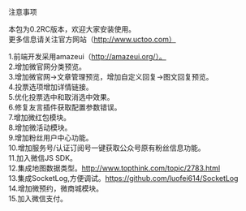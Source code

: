 注意事项

本包为0.2RC版本，欢迎大家安装使用。<br />
更多信息请关注官方网站（http://www.uctoo.com）<br />

1.前端开发采用amazeui（http://amazeui.org/）。<br />
2.增加微官网分类预览。<br />
3.增加微官网->文章管理预览，增加自定义回复->图文回复预览。<br />
4.投票选项增加详情链接。<br />
5.优化投票选中和取消选中效果。<br />
6.修复友言插件获取配置参数错误。<br />
7.增加微红包模块。<br />
8.增加微活动模块。<br />
9.增加粉丝用户中心功能。<br />
10.增加服务号/认证订阅号一键获取公众号原有粉丝信息功能。<br />
11.加入微信JS SDK。<br />
12.集成地图数据类型。http://www.topthink.com/topic/2783.html<br />
13.集成SocketLog,方便调试。https://github.com/luofei614/SocketLog<br />
14.增加微预约，微商城模块。<br />
15.加入微信支付。<br />